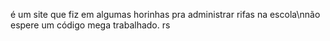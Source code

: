 é um site que fiz em algumas horinhas pra administrar rifas na escola\nnão espere um código mega trabalhado. rs
